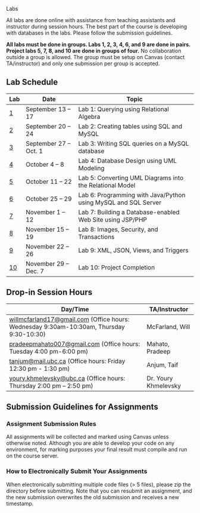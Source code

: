  Labs

All labs are done online with assistance from teaching assistants and instructor during session hours. The best part of the course is developing with databases in the labs. Please follow the submission guidelines.

**All labs must be done in groups. Labs 1, 2, 3, 4, 6, and 9 are done in pairs. Project labs 5, 7, 8, and 10 are done in groups of four.** No collaboration outside a group is allowed. The group must be setup on Canvas (contact TA/instructor) and only one submission per group is accepted.

## Lab Schedule
|  Lab  |  Date  |  Topic  |
|----|------|-------|
| [1](lab1) | September 13 – 17 | Lab 1: Querying using Relational Algebra |
| [2](lab2) | September 20 – 24 | Lab 2: Creating tables using SQL and MySQL |
| [3](lab3) | September 27 – Oct. 1 | Lab 3: Writing SQL queries on a MySQL database |
| [4](lab4) | October 4 – 8 | Lab 4: Database Design using UML Modeling |
| [5](lab5) | October 11 – 22 | Lab 5: Converting UML Diagrams into the Relational Model |
| [6](lab6) | October 25 – 29 | Lab 6: Programming with Java/Python using MySQL and SQL Server |
| [7](lab7) | November 1 – 12 | Lab 7: Building a Database-enabled Web Site using JSP/PHP |
| [8](lab8) | November 15 – 19 | Lab 8: Images, Security, and Transactions |
| [9](lab9) | November 22 – 26 | Lab 9: XML, JSON, Views, and Triggers |
| [10](lab10) | November 29 – Dec. 7 | Lab 10: Project Completion |

## Drop-in Session Hours
| Day/Time |  TA/Instructor |
|----------|----------------|
| willmcfarland17@gmail.com (Office hours:   Wednesday 9:30am-10:30am, Thursday 9:30-10:30) | McFarland, Will  |
| pradeepmahato007@gmail.com (Office hours:  Tuesday 4:00 pm-6:00 pm) | Mahato, Pradeep   |
| tanjum@mail.ubc.ca (Office hours:  Friday 12:30 pm - 1:30 pm) | Anjum, Taif |
| youry.khmelevsky@ubc.ca (Office hours: Thursday 2:00 pm – 2:50 pm) | Dr. Youry Khmelevsky |

## Submission Guidelines for Assignments

### Assignment Submission Rules
All assignments will be collected and marked using Canvas unless otherwise noted.
Although you are able to develop your code on any environment, for marking purposes your final result must compile and run on the course server.

### How to Electronically Submit Your Assignments
When electronically submitting multiple code files (> 5 files), please zip the directory before submitting.
Note that you can resubmit an assignment, and the new submission overwrites the old submission and receives a new timestamp.
